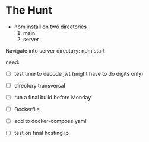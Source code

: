 # The Hunt

- npm install on two directories 
  1. main
  2. server

Navigate into server directory: npm start 

need:

- [ ] test time to decode jwt (might have to do digits only)

- [ ] directory transversal

- [ ] run a final build before Monday

- [ ] Dockerfile

- [ ] add to docker-compose.yaml 

- [ ] test on final hosting ip 
